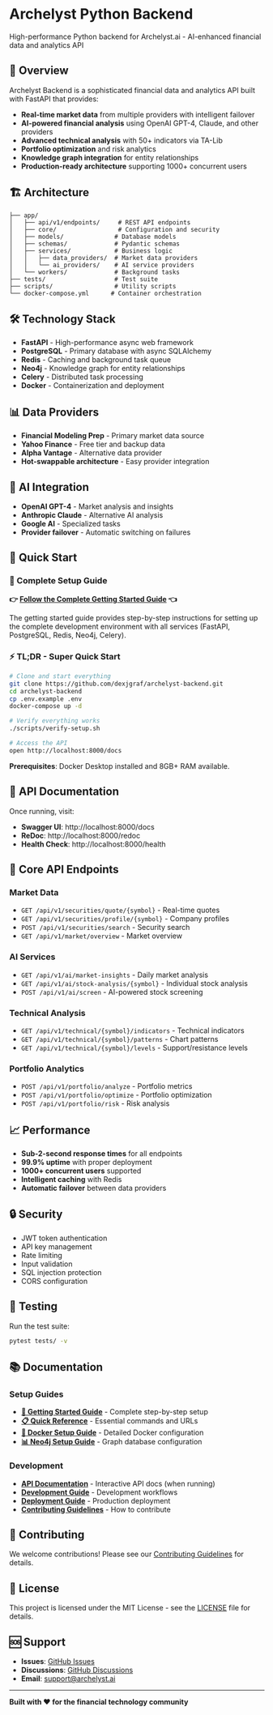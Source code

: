 # Archelyst Python Backend

High-performance Python backend for Archelyst.ai - AI-enhanced financial data and analytics API

## 🚀 Overview

Archelyst Backend is a sophisticated financial data and analytics API built with FastAPI that provides:
- **Real-time market data** from multiple providers with intelligent failover
- **AI-powered financial analysis** using OpenAI GPT-4, Claude, and other providers
- **Advanced technical analysis** with 50+ indicators via TA-Lib
- **Portfolio optimization** and risk analytics
- **Knowledge graph integration** for entity relationships
- **Production-ready architecture** supporting 1000+ concurrent users

## 🏗️ Architecture

```
├── app/
│   ├── api/v1/endpoints/     # REST API endpoints
│   ├── core/                 # Configuration and security
│   ├── models/              # Database models
│   ├── schemas/             # Pydantic schemas
│   ├── services/            # Business logic
│   │   ├── data_providers/  # Market data providers
│   │   └── ai_providers/    # AI service providers
│   └── workers/             # Background tasks
├── tests/                   # Test suite
├── scripts/                 # Utility scripts
└── docker-compose.yml      # Container orchestration
```

## 🛠️ Technology Stack

- **FastAPI** - High-performance async web framework
- **PostgreSQL** - Primary database with async SQLAlchemy
- **Redis** - Caching and background task queue
- **Neo4j** - Knowledge graph for entity relationships
- **Celery** - Distributed task processing
- **Docker** - Containerization and deployment

## 📊 Data Providers

- **Financial Modeling Prep** - Primary market data source
- **Yahoo Finance** - Free tier and backup data
- **Alpha Vantage** - Alternative data provider
- **Hot-swappable architecture** - Easy provider integration

## 🤖 AI Integration

- **OpenAI GPT-4** - Market analysis and insights
- **Anthropic Claude** - Alternative AI analysis
- **Google AI** - Specialized tasks
- **Provider failover** - Automatic switching on failures

## 🔧 Quick Start

### 🚀 Complete Setup Guide

**👉 [Follow the Complete Getting Started Guide](GETTING_STARTED.md) 👈**

The getting started guide provides step-by-step instructions for setting up the complete development environment with all services (FastAPI, PostgreSQL, Redis, Neo4j, Celery).

### ⚡ TL;DR - Super Quick Start

```bash
# Clone and start everything
git clone https://github.com/dexjgraf/archelyst-backend.git
cd archelyst-backend
cp .env.example .env
docker-compose up -d

# Verify everything works
./scripts/verify-setup.sh

# Access the API
open http://localhost:8000/docs
```

**Prerequisites**: Docker Desktop installed and 8GB+ RAM available.

## 🚦 API Documentation

Once running, visit:
- **Swagger UI**: http://localhost:8000/docs
- **ReDoc**: http://localhost:8000/redoc
- **Health Check**: http://localhost:8000/health

## 🔑 Core API Endpoints

### Market Data
- `GET /api/v1/securities/quote/{symbol}` - Real-time quotes
- `GET /api/v1/securities/profile/{symbol}` - Company profiles
- `POST /api/v1/securities/search` - Security search
- `GET /api/v1/market/overview` - Market overview

### AI Services
- `GET /api/v1/ai/market-insights` - Daily market analysis
- `GET /api/v1/ai/stock-analysis/{symbol}` - Individual stock analysis
- `POST /api/v1/ai/screen` - AI-powered stock screening

### Technical Analysis
- `GET /api/v1/technical/{symbol}/indicators` - Technical indicators
- `GET /api/v1/technical/{symbol}/patterns` - Chart patterns
- `GET /api/v1/technical/{symbol}/levels` - Support/resistance levels

### Portfolio Analytics
- `POST /api/v1/portfolio/analyze` - Portfolio metrics
- `POST /api/v1/portfolio/optimize` - Portfolio optimization
- `POST /api/v1/portfolio/risk` - Risk analysis

## 📈 Performance

- **Sub-2-second response times** for all endpoints
- **99.9% uptime** with proper deployment
- **1000+ concurrent users** supported
- **Intelligent caching** with Redis
- **Automatic failover** between data providers

## 🔒 Security

- JWT token authentication
- API key management
- Rate limiting
- Input validation
- SQL injection protection
- CORS configuration

## 🧪 Testing

Run the test suite:
```bash
pytest tests/ -v
```

## 📚 Documentation

### Setup Guides
- **[🚀 Getting Started Guide](GETTING_STARTED.md)** - Complete step-by-step setup
- **[📋 Quick Reference](QUICK_REFERENCE.md)** - Essential commands and URLs
- **[🐳 Docker Setup Guide](DOCKER_SETUP.md)** - Detailed Docker configuration
- **[📊 Neo4j Setup Guide](NEO4J_SETUP.md)** - Graph database configuration

### Development
- **[API Documentation](http://localhost:8000/docs)** - Interactive API docs (when running)
- **[Development Guide](docs/development.md)** - Development workflows
- **[Deployment Guide](docs/deployment.md)** - Production deployment
- **[Contributing Guidelines](CONTRIBUTING.md)** - How to contribute

## 🤝 Contributing

We welcome contributions! Please see our [Contributing Guidelines](CONTRIBUTING.md) for details.

## 📄 License

This project is licensed under the MIT License - see the [LICENSE](LICENSE) file for details.

## 🆘 Support

- **Issues**: [GitHub Issues](https://github.com/dexjgraf/archelyst-backend/issues)
- **Discussions**: [GitHub Discussions](https://github.com/dexjgraf/archelyst-backend/discussions)
- **Email**: support@archelyst.ai

---

**Built with ❤️ for the financial technology community**